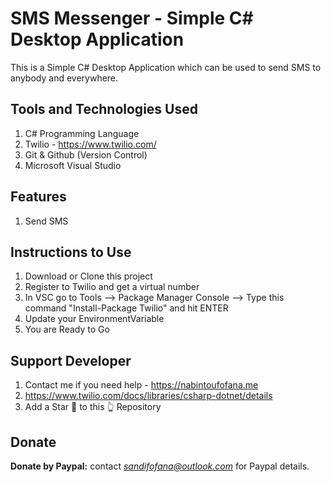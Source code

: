 # SMS Messenger - Simple C# Desktop Application
This is a Simple C# Desktop Application which can be used to send SMS to anybody and everywhere. 

## Tools and Technologies Used
1. C# Programming Language
2. Twilio - https://www.twilio.com/
3. Git & Github (Version Control)
5. Microsoft Visual Studio

## Features
1. Send SMS

## Instructions to Use
1. Download or Clone this project
2. Register to Twilio and get a virtual number
3. In VSC go to Tools --> Package Manager Console --> Type this command "Install-Package Twilio" and hit ENTER
4. Update your EnvironmentVariable
5. You are Ready to Go


## Support Developer
1. Contact me if you need help - https://nabintoufofana.me
2. https://www.twilio.com/docs/libraries/csharp-dotnet/details
3. Add a Star 🌟  to this 👆 Repository

## Donate

**Donate by Paypal:** contact *sandifofana@outlook.com* for Paypal details. 

